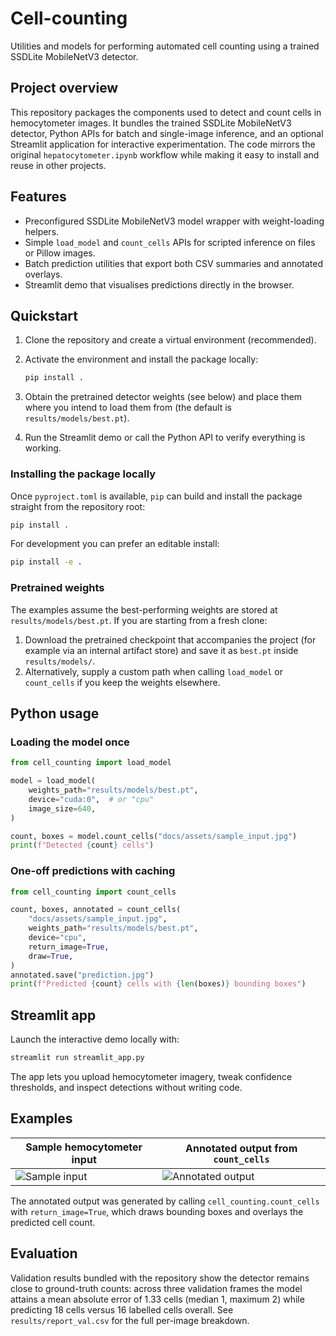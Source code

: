 # Cell-counting
 
 Utilities and models for performing automated cell counting using a trained
 SSDLite MobileNetV3 detector.
 
## Project overview

This repository packages the components used to detect and count cells in
hemocytometer images. It bundles the trained SSDLite MobileNetV3 detector,
Python APIs for batch and single-image inference, and an optional Streamlit
application for interactive experimentation. The code mirrors the original
`hepatocytometer.ipynb` workflow while making it easy to install and reuse in
other projects.

## Features

- Preconfigured SSDLite MobileNetV3 model wrapper with weight-loading helpers.
- Simple `load_model` and `count_cells` APIs for scripted inference on files or
  Pillow images.
- Batch prediction utilities that export both CSV summaries and annotated
  overlays.
- Streamlit demo that visualises predictions directly in the browser.

## Quickstart

1. Clone the repository and create a virtual environment (recommended).
2. Activate the environment and install the package locally:

   ```bash
   pip install .
   ```

3. Obtain the pretrained detector weights (see below) and place them where you
   intend to load them from (the default is `results/models/best.pt`).
4. Run the Streamlit demo or call the Python API to verify everything is
   working.

### Installing the package locally

Once `pyproject.toml` is available, `pip` can build and install the package
straight from the repository root:

```bash
pip install .
```

For development you can prefer an editable install:

```bash
pip install -e .
```

### Pretrained weights

The examples assume the best-performing weights are stored at
`results/models/best.pt`. If you are starting from a fresh clone:

1. Download the pretrained checkpoint that accompanies the project (for
   example via an internal artifact store) and save it as `best.pt` inside
   `results/models/`.
2. Alternatively, supply a custom path when calling `load_model` or
   `count_cells` if you keep the weights elsewhere.

## Python usage

### Loading the model once

```python
from cell_counting import load_model

model = load_model(
    weights_path="results/models/best.pt",
    device="cuda:0",  # or "cpu"
    image_size=640,
)

count, boxes = model.count_cells("docs/assets/sample_input.jpg")
print(f"Detected {count} cells")
```

### One-off predictions with caching

```python
from cell_counting import count_cells

count, boxes, annotated = count_cells(
    "docs/assets/sample_input.jpg",
    weights_path="results/models/best.pt",
    device="cpu",
    return_image=True,
    draw=True,
)
annotated.save("prediction.jpg")
print(f"Predicted {count} cells with {len(boxes)} bounding boxes")
```

## Streamlit app
 
 Launch the interactive demo locally with:
 
 ```bash
 streamlit run streamlit_app.py
 ```

The app lets you upload hemocytometer imagery, tweak confidence thresholds, and
inspect detections without writing code.

## Examples

| Sample hemocytometer input | Annotated output from `count_cells` |
| --- | --- |
| ![Sample input](docs/assets/sample_input.jpg) | ![Annotated output](docs/assets/sample_output.jpg) |

The annotated output was generated by calling `cell_counting.count_cells` with
`return_image=True`, which draws bounding boxes and overlays the predicted cell
count.

## Evaluation

Validation results bundled with the repository show the detector remains close
to ground-truth counts: across three validation frames the model attains a mean
absolute error of 1.33 cells (median 1, maximum 2) while predicting 18 cells
versus 16 labelled cells overall. See `results/report_val.csv` for the full
per-image breakdown.
